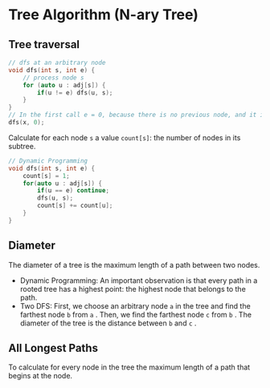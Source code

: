 # Tree Algorithm (N-ary Tree)

## Tree traversal
```c++
// dfs at an arbitrary node
void dfs(int s, int e) {
    // process node s
    for (auto u : adj[s]) {
        if(u != e) dfs(u, s);
    }
}
// In the first call e = 0, because there is no previous node, and it is allowed to proceed to any direction in the tree.
dfs(x, 0);
```
Calculate for each node `s` a value `count[s]`: the number of nodes in its subtree.   
```c++
// Dynamic Programming
void dfs(int s, int e) {
    count[s] = 1;
    for(auto u : adj[s]) {
        if(u == e) continue;
        dfs(u, s);
        count[s] += count[u];
    }
}
```

## Diameter
The diameter of a tree is the maximum length of a path between two nodes.  
* Dynamic Programming: An important observation is that every path in a rooted tree has a highest point: the highest node that belongs to the path.
* Two DFS: First, we choose an arbitrary node `a` in the tree and find the farthest node `b` from `a` . Then, we find the farthest node `c` from `b` . The diameter
of the tree is the distance between `b` and `c` .

## All Longest Paths
To calculate for every node in the tree the maximum length of a path that begins at the node.
